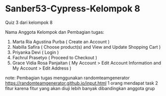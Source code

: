 # Sanber53-Cypress-Kelompok 8

Quiz 3 dari kelompok 8

Nama Anggota Kelompok dan Pembagian tugas:

1. Marta Ria Agustina Purba ( Create an Account )
2. Nabilla Safira ( Choose product(s) and View and Update Shopping Cart )
3. Priyanka Devi ( Login )
4. Fachrul Prasetyo ( Proceed to Checkout )
5. Grace Vidia Rosa Panjaitan ( My Account > Edit Account Information and My Account > Edit Address )

note: Pembagian tugas menggunakan randomteamgenerator https://randomteamgenerator.github.io/input.html
1 orang mendapat task 2 fitur karena fitur yang akan diuji lebih banyak dibandingkan anggota grup
